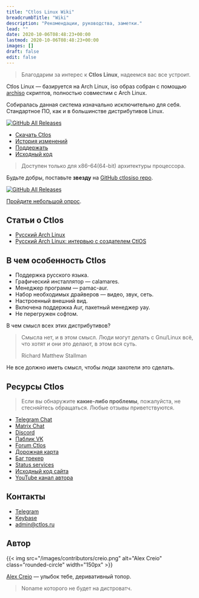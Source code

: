 ```yaml
---
title: "Ctlos Linux Wiki"
breadcrumbTitle: "Wiki"
description: "Рекомендации, руководства, заметки."
lead: ""
date: 2020-10-06T08:48:23+00:00
lastmod: 2020-10-06T08:48:23+00:00
images: []
draft: false
edit: false
---
```


> Благодарим за интерес к **Ctlos Linux**, надеемся вас все устроит.

Ctlos Linux — базируется на Arch Linux, iso образ собран с помощью [archiso](https://gitlab.archlinux.org/archlinux/archiso) скриптов, полностью совместим с Arch Linux.

Собиралась данная система изначально исключительно для себя. Стандартное ПО, как и в большинстве дистрибутивов Linux.

[![GitHub All Releases](https://img.shields.io/github/downloads/ctlos/ctlosiso/total.svg)](/get)

- [Скачать Ctlos](/get)
- [История изменений](/wiki/changelog)
- [Поддержать](/donat)
- [Исходный код](https://github.com/ctlos)

> Доступен только для x86–64(64-bit) архитектуры процессора.

Будьте добры, поставьте **звезду** на [GitHub ctlosiso repo](https://github.com/ctlos/ctlosiso/stargazers).

[![GitHub All Releases](https://img.shields.io/github/stars/ctlos/ctlosiso?style=social&logo=github)](https://github.com/ctlos/ctlosiso/stargazers)

[Пройдите небольшой опрос](https://forms.gle/qzAUa6R4fShf3xSw7).

## Статьи о Ctlos

- [Русский Arch Linux](https://telegra.ph/Russkij-Arch-Linux-01-18)
- [Русский Arch Linux: интервью с создателем CtlOS](https://vc.ru/dev/163811-russkiy-arch-linux-intervyu-s-sozdatelem-ctlos)

## В чем особенность Ctlos

- Поддержка русского языка.
- Графический инсталлятор — calamares.
- Менеджер программ — pamac-aur.
- Набор необходимых драйверов — видео, звук, сеть.
- Настроенный внешний вид.
- Включена поддержка Aur, пакетный менеджер yay.
- Не перегружен софтом.

В чем смысл всех этих дистрибутивов?

> Смысла нет, и в этом смысл. Люди могут делать с Gnu/Linux всё, что хотят и они это делают, в этом вся суть.
>
> Richard Matthew Stallman

Не все должно иметь смысл, чтобы люди захотели это сделать.

## Ресурсы Ctlos

> Если вы обнаружите **какие-либо проблемы**, пожалуйста, не стесняйтесь обращаться. Любые отзывы приветствуются.

- [Telegram Chat](https://telegram.me/ctlos)
- [Matrix Chat](https://vk.cc/bXYy0x)
- [Discord](https://discord.com/invite/m6uFRp4)
- [Паблик VK](https://vk.com/ctlos)
- [Forum Ctlos](https://forum.ctlos.ru)
- [Дорожная карта](https://github.com/orgs/ctlos/projects/3)
- [Баг трекер](https://github.com/ctlos/ctlosiso/issues)
- [Status services](https://status.ctlos.ru)
- [Исходный код сайта](https://github.com/ctlos/ctlos.github.io)
- [YouTube канал автора](https://youtube.com/channel/UCPCp_ZnMKEwYdnA_YfOZrZg?sub_confirmation=1)

## Контакты

- [Telegram](https://telegram.me/cretm)
- [Keybase](https://keybase.io/cvc)
- [admin@ctlos.ru](mailto:admin@ctlos.ru)

## Автор

{{< img src="/images/contributors/creio.png" alt="Alex Creio" class="rounded-circle" width="150px" >}}

[Alex Creio](https://creio.github.io) — улыбок тебе, деривативный топор.

> Noname которого не будет на дистроватч.
